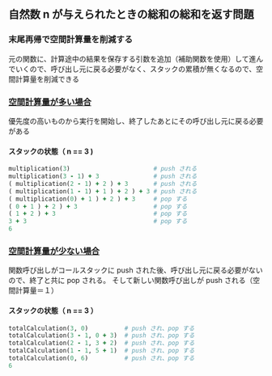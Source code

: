 ## 自然数 n が与えられたときの総和の総和を返す問題

### 末尾再帰で空間計算量を削減する
元の関数に、計算途中の結果を保存する引数を追加（補助関数を使用）して進んでいくので、呼び出し元に戻る必要がなく、スタックの累積が無くなるので、空間計算量を削減できる

### [空間計算量が多い場合]()
優先度の高いものから実行を開始し、終了したあとにその呼び出し元に戻る必要がある
#### スタックの状態（ n == 3 )
```ruby:bad_ex.rb
multiplication(3)                       # push される
multiplication(3 - 1) + 3               # push される
( multiplication(2 - 1) + 2 ) + 3       # push される
( multiplication(1 - 1) + 1 ) + 2 ) + 3 # push される
( multiplication(0) + 1 ) + 2 ) + 3     # pop する
( 0 + 1 ) + 2 ) + 3                     # pop する
( 1 + 2 ) + 3                           # pop する
3 + 3                                   # pop する
6
```

### [空間計算量が少ない場合]()
関数呼び出しがコールスタックに push された後、呼び出し元に戻る必要がないので、終了と共に pop される。
そして新しい関数呼び出しが push される（空間計算量＝１）
#### スタックの状態（ n == 3 ）
```ruby:good_ex.rb
totalCalculation(3, 0)          # push され、pop する
totalCalculation(3 - 1, 0 + 3)  # push され、pop する
totalCalculation(2 - 1, 3 + 2)  # push され、pop する
totalCalculation(1 - 1, 5 + 1)  # push され、pop する
totalCalculation(0, 6)          # push され、pop する
6
```